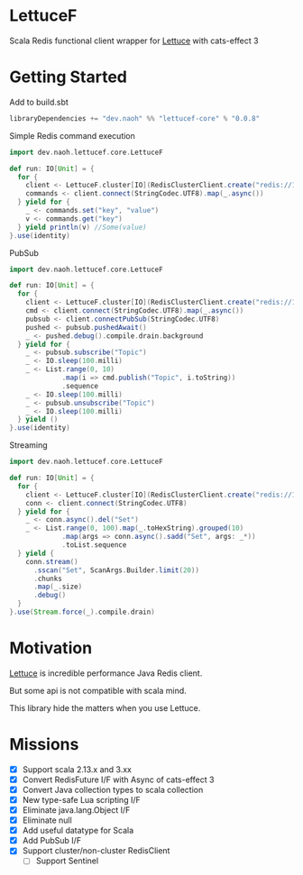 # LettuceF

Scala Redis functional client wrapper for [Lettuce](https://github.com/lettuce-io/lettuce-core) with cats-effect 3

# Getting Started

Add to build.sbt

```scala
libraryDependencies += "dev.naoh" %% "lettucef-core" % "0.0.8"
```

Simple Redis command execution

```scala
import dev.naoh.lettucef.core.LettuceF

def run: IO[Unit] = {
  for {
    client <- LettuceF.cluster[IO](RedisClusterClient.create("redis://127.0.0.1:7000"))
    commands <- client.connect(StringCodec.UTF8).map(_.async())
  } yield for {
    _ <- commands.set("key", "value")
    v <- commands.get("key")
  } yield println(v) //Some(value)
}.use(identity)
```

PubSub

```scala
import dev.naoh.lettucef.core.LettuceF

def run: IO[Unit] = {
  for {
    client <- LettuceF.cluster[IO](RedisClusterClient.create("redis://127.0.0.1:7000"))
    cmd <- client.connect(StringCodec.UTF8).map(_.async())
    pubsub <- client.connectPubSub(StringCodec.UTF8)
    pushed <- pubsub.pushedAwait()
    _ <- pushed.debug().compile.drain.background
  } yield for {
    _ <- pubsub.subscribe("Topic")
    _ <- IO.sleep(100.milli)
    _ <- List.range(0, 10)
             .map(i => cmd.publish("Topic", i.toString))
             .sequence
    _ <- IO.sleep(100.milli)
    _ <- pubsub.unsubscribe("Topic")
    _ <- IO.sleep(100.milli)
  } yield ()
}.use(identity)
```

Streaming

```scala
import dev.naoh.lettucef.core.LettuceF

def run: IO[Unit] = {
  for {
    client <- LettuceF.cluster[IO](RedisClusterClient.create("redis://127.0.0.1:7000"))
    conn <- client.connect(StringCodec.UTF8)
  } yield for {
    _ <- conn.async().del("Set")
    _ <- List.range(0, 100).map(_.toHexString).grouped(10)
             .map(args => conn.async().sadd("Set", args: _*))
             .toList.sequence
  } yield {
    conn.stream()
      .sscan("Set", ScanArgs.Builder.limit(20))
      .chunks
      .map(_.size)
      .debug()
  }
}.use(Stream.force(_).compile.drain)
```

# Motivation

[Lettuce](https://github.com/lettuce-io/lettuce-core) is incredible performance Java Redis client.

But some api is not compatible with scala mind.

This library hide the matters when you use Lettuce.

# Missions

- [x] Support scala 2.13.x and 3.xx
- [x] Convert RedisFuture I/F with Async of cats-effect 3
- [x] Convert Java collection types to scala collection
- [x] New type-safe Lua scripting I/F
- [x] Eliminate java.lang.Object I/F
- [x] Eliminate null
- [x] Add useful datatype for Scala
- [x] Add PubSub I/F
- [x] Support cluster/non-cluster RedisClient
    - [ ] Support Sentinel